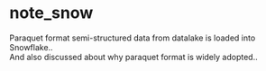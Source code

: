 # note_snow 

Paraquet format semi-structured data from datalake is loaded into Snowflake..  
And also discussed about why paraquet format is widely adopted..
